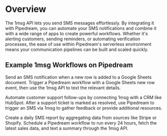 # Overview

The 1msg API lets you send SMS messages effortlessly. By integrating it with Pipedream, you can automate your SMS notifications and combine it with a wide range of apps to create powerful workflows. Whether it's alerting customers, sending reminders, or automating verification processes, the ease of use within Pipedream's serverless environment means your communication pipelines can be built and scaled quickly.

## Example 1msg Workflows on Pipedream

Send an SMS notification when a new row is added to a Google Sheets document. Trigger a Pipedream workflow with a Google Sheets new row event, then use the 1msg API to text the relevant details.

Automate customer support follow-ups by connecting 1msg with a CRM like HubSpot. After a support ticket is marked as resolved, use Pipedream to trigger an SMS via 1msg to gather feedback or provide additional resources.

Create a daily SMS report by aggregating data from sources like Stripe or Shopify. Schedule a Pipedream workflow to run every 24 hours, fetch the latest sales data, and text a summary through the 1msg API.

